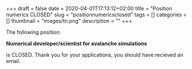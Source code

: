 +++ 
draft = false 
date = 2020-04-01T17:13:12+02:00
title = "Position numerics CLOSED"
slug = "positionnumericsclosed" 
tags = []
categories = []
thumbnail = "images/tn.png"
description = ""
+++

The following position:

**Numerical developer/scientist for avalanche simulations**

is CLOSED. Thank you for your applications, you should have recieved an email.
